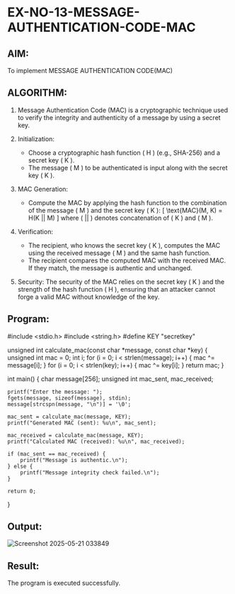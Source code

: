 # EX-NO-13-MESSAGE-AUTHENTICATION-CODE-MAC

## AIM:
To implement MESSAGE AUTHENTICATION CODE(MAC)

## ALGORITHM:

1. Message Authentication Code (MAC) is a cryptographic technique used to verify the integrity and authenticity of a message by using a secret key.

2. Initialization:
   - Choose a cryptographic hash function \( H \) (e.g., SHA-256) and a secret key \( K \).
   - The message \( M \) to be authenticated is input along with the secret key \( K \).

3. MAC Generation:
   - Compute the MAC by applying the hash function to the combination of the message \( M \) and the secret key \( K \): 
     \[
     \text{MAC}(M, K) = H(K || M)
     \]
     where \( || \) denotes concatenation of \( K \) and \( M \).

4. Verification:
   - The recipient, who knows the secret key \( K \), computes the MAC using the received message \( M \) and the same hash function.
   - The recipient compares the computed MAC with the received MAC. If they match, the message is authentic and unchanged.

5. Security: The security of the MAC relies on the secret key \( K \) and the strength of the hash function \( H \), ensuring that an attacker cannot forge a valid MAC without knowledge of the key.

## Program:

#include <stdio.h>
#include <string.h>
#define KEY "secretkey"

unsigned int calculate_mac(const char *message, const char *key) {
    unsigned int mac = 0;
    int i;
    for (i = 0; i < strlen(message); i++) {
        mac ^= message[i];
    }
    for (i = 0; i < strlen(key); i++) {
        mac ^= key[i];
    }
    return mac;
}

int main() {
    char message[256];
    unsigned int mac_sent, mac_received;

    printf("Enter the message: ");
    fgets(message, sizeof(message), stdin);
    message[strcspn(message, "\n")] = '\0';

    mac_sent = calculate_mac(message, KEY);
    printf("Generated MAC (sent): %u\n", mac_sent);

    mac_received = calculate_mac(message, KEY);
    printf("Calculated MAC (received): %u\n", mac_received);

    if (mac_sent == mac_received) {
        printf("Message is authentic.\n");
    } else {
        printf("Message integrity check failed.\n");
    }

    return 0;
}


## Output:

![Screenshot 2025-05-21 033849](https://github.com/user-attachments/assets/95c232cc-69f9-40b3-963c-bcfd06db12f7)


## Result:
The program is executed successfully.

